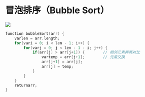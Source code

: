 # 冒泡排序（Bubble Sort）

![](https://images2017.cnblogs.com/blog/849589/201710/849589-20171015223238449-2146169197.gif)

``` c++
function bubbleSort(arr) {
    varlen = arr.length;
    for(vari = 0; i < len - 1; i++) {
        for(varj = 0; j < len - 1 - i; j++) {
            if(arr[j] > arr[j+1]) {        // 相邻元素两两对比
                vartemp = arr[j+1];        // 元素交换
                arr[j+1] = arr[j];
                arr[j] = temp;
            }
        }
    }
    returnarr;
}
```